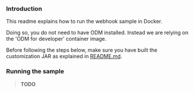 
### Introduction

This readme explains how to run the webhook sample in Docker.

Doing so, you do not need to have ODM installed. Instead we are relying on the 'ODM for developer' container image.

Before following the steps below, make sure you have built the customization JAR as explained in [README.md](README.md).

### Running the sample 

>**TODO**